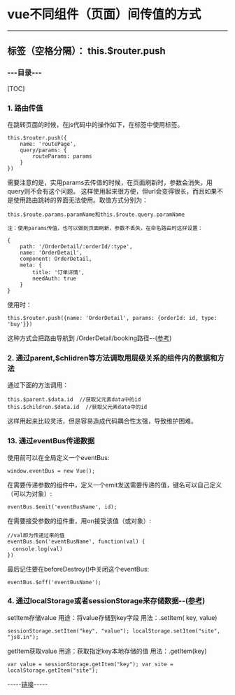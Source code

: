 # vue不同组件（页面）间传值的方式
----------
标签（空格分隔）： this.$router.push
---

###  ---目录---
[TOC]

### 1. 路由传值
在跳转页面的时候，在js代码中的操作如下，在标签中使用<router-link>标签。
```
this.$router.push({
    name: 'routePage',
    query/params: {
        routeParams: params
    }
})
```
需要注意的是，实用params去传值的时候，在页面刷新时，参数会消失，用query则不会有这个问题。
这样使用起来很方便，但url会变得很长，而且如果不是使用路由跳转的界面无法使用。取值方式分别为：
```
this.$route.params.paramName和this.$route.query.paramName
```
    注：使用params传值，也可以做到页面刷新，参数不丢失，在命名路由时这样设置：
```
{
    path: '/OrderDetail/:orderId/:type',
    name: 'OrderDetail',
    component: OrderDetail,
    meta: {
        title: '订单详情',
        needAuth: true
    }
}
```
使用时：
```
this.$router.push({name: 'OrderDetail', params: {orderId: id, type: 'buy'}})
```
这种方式会把路由导航到 /OrderDetail/booking路径--([参考](http://router.vuejs.org/zh-cn/essentials/named-routes.html))
### 2. 通过parent,$chlidren等方法调取用层级关系的组件内的数据和方法
通过下面的方法调用：
```
this.$parent.$data.id  //获取父元素data中的id
this.$children.$data.id  //获取父元素data中的id
```
这样用起来比较灵活，但是容易造成代码耦合性太强，导致维护困难。
### 13. 通过eventBus传递数据
使用前可以在全局定义一个eventBus:
```
window.eventBus = new Vue();
```
在需要传递参数的组件中，定义一个emit发送需要传递的值，键名可以自己定义（可以为对象）:
```
eventBus.$emit('eventBusName', id);
```
在需要接受参数的组件重，用on接受该值（或对象）:
```
//val即为传递过来的值
eventBus.$on('eventBusName', function(val) {
　console.log(val)
})
```
最后记住要在beforeDestroy()中关闭这个eventBus:
```
eventBus.$off('eventBusName');
```
### 4. 通过localStorage或者sessionStorage来存储数据--([参考](http://blog.csdn.net/qq_32786873/article/details/70853819))
setItem存储value
用途：将value存储到key字段
用法：.setItem( key, value)
```
sessionStorage.setItem("key", "value"); localStorage.setItem("site", "js8.in");
```
getItem获取value
用途：获取指定key本地存储的值
用法：.getItem(key)
```
var value = sessionStorage.getItem("key"); var site = localStorage.getItem("site");
```
-----[链接](http://www.cnblogs.com/ygtq-island/p/6728137.html)-----



